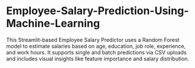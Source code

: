 # Employee-Salary-Prediction-Using-Machine-Learning
This Streamlit-based Employee Salary Predictor uses a Random Forest model to estimate salaries based on age, education, job role, experience, and work hours. It supports single and batch predictions via CSV uploads and includes visual insights like feature importance and salary distribution.
